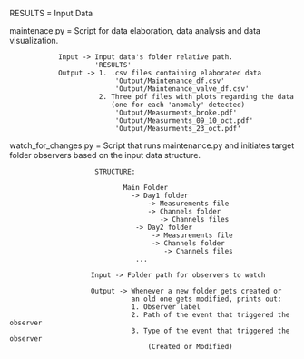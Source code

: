 
RESULTS = Input Data

maintenace.py = Script for data elaboration, data analysis 
                and data visualization.
                
                Input -> Input data's folder relative path.
                         'RESULTS'
                Output -> 1. .csv files containing elaborated data
                              'Output/Maintenance_df.csv'
                              'Output/Maintenance_valve_df.csv'
                          2. Three pdf files with plots regarding the data
                             (one for each 'anomaly' detected)
                              'Output/Measurments_broke.pdf'
                              'Output/Measurments_09_10_oct.pdf'
                              'Output/Measurments_23_oct.pdf'
                              
watch_for_changes.py = Script that runs maintenance.py and 
                       initiates target folder observers
                       based on the input data structure.
                          
                         STRUCTURE: 
                         
                                Main Folder 
                                  -> Day1 folder
                                      -> Measurements file
                                      -> Channels folder
                                         -> Channels files
                                   -> Day2 folder
                                       -> Measurements file
                                       -> Channels folder
                                          -> Channels files
                                   ...
                                
                        Input -> Folder path for observers to watch
                        
                        Output -> Whenever a new folder gets created or
                                  an old one gets modified, prints out:
                                  1. Observer label
                                  2. Path of the event that triggered the observer
                                  3. Type of the event that triggered the observer
                                      (Created or Modified)
                                      
